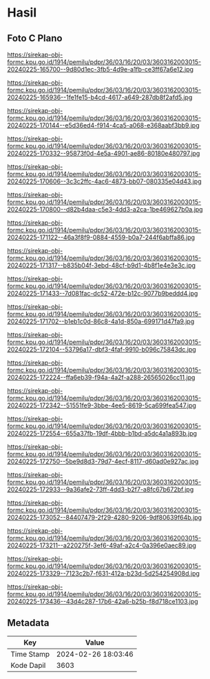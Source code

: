 # Hasil

## Foto C Plano

https://sirekap-obj-formc.kpu.go.id/1914/pemilu/pdpr/36/03/16/20/03/3603162003015-20240225-165700--9d80d1ec-3fb5-4d9e-a1fb-ce3ff67a6e12.jpg

https://sirekap-obj-formc.kpu.go.id/1914/pemilu/pdpr/36/03/16/20/03/3603162003015-20240225-165936--1fe1fe15-b4cd-4617-a649-287db8f2afd5.jpg

https://sirekap-obj-formc.kpu.go.id/1914/pemilu/pdpr/36/03/16/20/03/3603162003015-20240225-170144--e5d36ed4-f914-4ca5-a068-e368aabf3bb9.jpg

https://sirekap-obj-formc.kpu.go.id/1914/pemilu/pdpr/36/03/16/20/03/3603162003015-20240225-170332--95873f0d-4e5a-4901-ae86-80180e480797.jpg

https://sirekap-obj-formc.kpu.go.id/1914/pemilu/pdpr/36/03/16/20/03/3603162003015-20240225-170606--3c3c2ffc-4ac6-4873-bb07-080335e04d43.jpg

https://sirekap-obj-formc.kpu.go.id/1914/pemilu/pdpr/36/03/16/20/03/3603162003015-20240225-170800--d82b4daa-c5e3-4dd3-a2ca-1be469627b0a.jpg

https://sirekap-obj-formc.kpu.go.id/1914/pemilu/pdpr/36/03/16/20/03/3603162003015-20240225-171122--46a3f8f9-0884-4559-b0a7-244f6abffa86.jpg

https://sirekap-obj-formc.kpu.go.id/1914/pemilu/pdpr/36/03/16/20/03/3603162003015-20240225-171317--b835b04f-3ebd-48cf-b9d1-4b8f1e4e3e3c.jpg

https://sirekap-obj-formc.kpu.go.id/1914/pemilu/pdpr/36/03/16/20/03/3603162003015-20240225-171433--7d081fac-dc52-472e-b12c-9077b9beddd4.jpg

https://sirekap-obj-formc.kpu.go.id/1914/pemilu/pdpr/36/03/16/20/03/3603162003015-20240225-171702--b1eb1c0d-86c8-4a1d-850a-699171d47fa9.jpg

https://sirekap-obj-formc.kpu.go.id/1914/pemilu/pdpr/36/03/16/20/03/3603162003015-20240225-172104--53796a17-dbf3-4faf-9910-b096c75843dc.jpg

https://sirekap-obj-formc.kpu.go.id/1914/pemilu/pdpr/36/03/16/20/03/3603162003015-20240225-172224--ffa6eb39-f94a-4a2f-a288-26565026cc11.jpg

https://sirekap-obj-formc.kpu.go.id/1914/pemilu/pdpr/36/03/16/20/03/3603162003015-20240225-172342--51551fe9-3bbe-4ee5-8619-5ca699fea547.jpg

https://sirekap-obj-formc.kpu.go.id/1914/pemilu/pdpr/36/03/16/20/03/3603162003015-20240225-172554--655a37fb-19df-4bbb-b1bd-a5dc4a1a893b.jpg

https://sirekap-obj-formc.kpu.go.id/1914/pemilu/pdpr/36/03/16/20/03/3603162003015-20240225-172750--5be9d8d3-79d7-4ecf-8117-d60ad0e927ac.jpg

https://sirekap-obj-formc.kpu.go.id/1914/pemilu/pdpr/36/03/16/20/03/3603162003015-20240225-172933--9a36afe2-73ff-4dd3-b2f7-a8fc67b672bf.jpg

https://sirekap-obj-formc.kpu.go.id/1914/pemilu/pdpr/36/03/16/20/03/3603162003015-20240225-173052--84407479-2f29-4280-9206-9df80639f64b.jpg

https://sirekap-obj-formc.kpu.go.id/1914/pemilu/pdpr/36/03/16/20/03/3603162003015-20240225-173211--a220275f-3ef6-49af-a2c4-0a396e0aec89.jpg

https://sirekap-obj-formc.kpu.go.id/1914/pemilu/pdpr/36/03/16/20/03/3603162003015-20240225-173329--7123c2b7-f631-412a-b23d-5d254254908d.jpg

https://sirekap-obj-formc.kpu.go.id/1914/pemilu/pdpr/36/03/16/20/03/3603162003015-20240225-173436--43d4c287-17b6-42a6-b25b-f8d718ce1103.jpg


## Metadata

| Key        | Value               |
| ---------- | ------------------- |
| Time Stamp | 2024-02-26 18:03:46 |
| Kode Dapil | 3603                |



